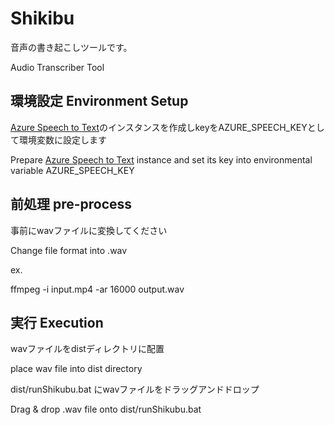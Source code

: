 # Shikibu
  
音声の書き起こしツールです。
  
Audio Transcriber Tool
  
## 環境設定 Environment Setup

[Azure Speech to Text](https://azure.microsoft.com/ja-jp/services/cognitive-services/speech-to-text/)のインスタンスを作成しkeyをAZURE_SPEECH_KEYとして環境変数に設定します
  
Prepare [Azure Speech to Text](https://azure.microsoft.com/ja-jp/services/cognitive-services/speech-to-text/) instance and set its key into environmental variable AZURE_SPEECH_KEY
  
## 前処理 pre-process
  
事前にwavファイルに変換してください
  
Change file format into .wav

ex.
  
ffmpeg -i input.mp4 -ar 16000 output.wav
  
## 実行 Execution

wavファイルをdistディレクトリに配置

place wav file into dist directory 
  
dist/runShikubu.bat にwavファイルをドラッグアンドドロップ
  
Drag & drop .wav file onto dist/runShikubu.bat
  